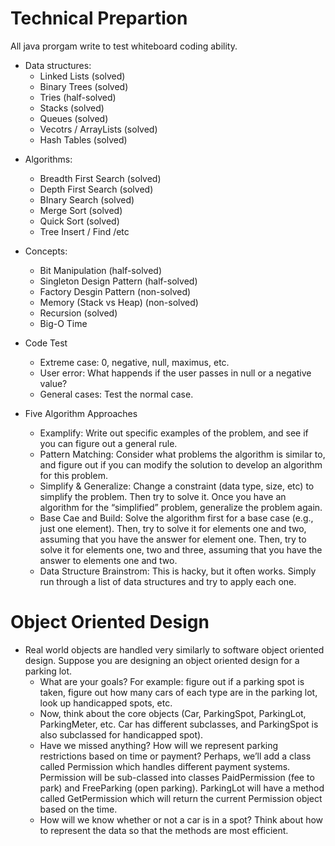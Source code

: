 # Technical Prepartion

All java prorgam write to test whiteboard coding ability.

* Data structures:
	+ Linked Lists (solved)
	+ Binary Trees (solved)
	+ Tries (half-solved)
	+ Stacks (solved)
	+ Queues (solved)
	+ Vecotrs / ArrayLists (solved)
	+ Hash Tables (solved)

+ Algorithms:
	+ Breadth First Search (solved)
	+ Depth First Search (solved)
	+ BInary Search (solved)
	+ Merge Sort (solved)
	+ Quick Sort (solved)
	+ Tree Insert / Find /etc

+ Concepts:
	+ Bit Manipulation (half-solved)
	+ Singleton Design Pattern (half-solved)
	+ Factory Desgin Pattern (non-solved)
	+ Memory (Stack vs Heap) (non-solved)
	+ Recursion (solved)
	+ Big-O Time

* Code Test
	+ Extreme case: 0, negative, null, maximus, etc.
	+ User error: What happends if the user passes in null or a negative value?
	+ General cases: Test the normal case.

* Five Algorithm Approaches
	+ Examplify: Write out specific examples of the problem, and see if you can figure out a general rule.
	+ Pattern Matching: Consider what problems the algorithm is similar to, and figure out if you can modify the solution to develop an algorithm for this problem.
	+ Simplify & Generalize: Change a constraint (data type, size, etc) to simplify the problem. Then try to solve it. Once you have an algorithm for the “simplified” problem, generalize the problem again.
	+ Base Cae and Build: Solve the algorithm first for a base case (e.g., just one element). Then, try to solve it for elements one and two, assuming that you have the answer for element one. Then, try to solve it for elements one, two and three, assuming that you have the answer to elements one and two.
	+ Data Structure Brainstrom: This is hacky, but it often works. Simply run through a list of data structures and try to apply each one.

# Object Oriented Design

* Real world objects are handled very similarly to software object oriented design. Suppose you are designing an object oriented design for a parking lot.
	+ What are your goals? For example: figure out if a parking spot is taken, figure out how many cars of each type are in the parking lot, look up handicapped spots, etc.
	+ Now, think about the core objects (Car, ParkingSpot, ParkingLot, ParkingMeter, etc. Car has different subclasses, and ParkingSpot is also subclassed for handicapped spot).
	+ Have we missed anything? How will we represent parking restrictions based on time or payment? Perhaps, we’ll add a class called Permission which handles different payment systems. Permission will be sub-classed into classes PaidPermission (fee to park) and FreeParking (open parking). ParkingLot will have a method called GetPermission which will return the current Permission object based on the time.
	+ How will we know whether or not a car is in a spot? Think about how to represent the data so that the methods are most efficient.